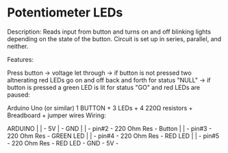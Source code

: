 # Potentiometer LEDs

Description: Reads input from button and turns on and off blinking lights depending on the state of the button. Circuit is set up in series, parallel, and neither.

Features:

Press button → voltage let through → if button is not pressed two altnerating red LEDs go on and off back and forth for status "NULL" → if button is pressed a green LED is lit for status "GO" and red LEDs are paused:

Arduino Uno (or similar) 1 BUTTON + 3 LEDs + 4 220Ω resistors + Breadboard + jumper wires Wiring:

ARDUINO | | - 5V | - GND | | - pin#2 - 220 Ohm Res - Button | | - pin#3 - 220 Ohm Res - GREEN LED | | - pin#4 - 220 Ohm Res - RED LED | | - pin#5 - 220 Ohm Res - RED LED - GND - 5V - 
